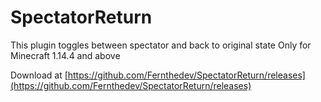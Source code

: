 # SpectatorReturn
This plugin toggles between spectator and back to original state
Only for Minecraft 1.14.4 and above 

Download at [https://github.com/Fernthedev/SpectatorReturn/releases](https://github.com/Fernthedev/SpectatorReturn/releases)
